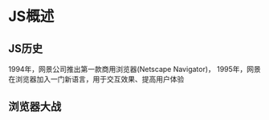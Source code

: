 # JS概述
## JS历史
1994年，网景公司推出第一款商用浏览器(Netscape Navigator)，
1995年，网景在浏览器加入一门新语言，用于交互效果、提高用户体验
## 浏览器大战


<Vssue title="JS概述" />
